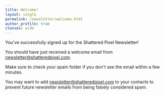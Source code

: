 ```yaml
---
title: Welcome!
layout: single
permalink: /newsletter/welcome.html
author_profile: true
classes: wide
---
```


You've successfully signed up for the Shattered Pixel Newsletter!

You should have just received a welcome email from newsletter@shatteredpixel.com.

Make sure to check your spam folder if you don't see the email within a few minutes.

You may want to add newsletter@shatteredpixel.com to your contacts to prevent future newsletter emails from being falsely considered spam.